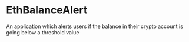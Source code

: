 # EthBalanceAlert
An application which alerts users if the balance in their crypto account is going below a threshold value
